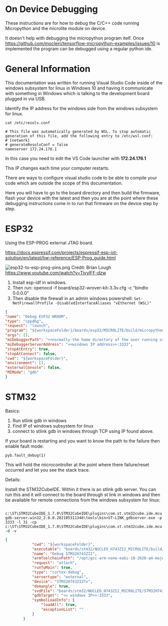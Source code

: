 # On Device Debugging

These instructions are for how to debug the C/C++ code running Micropython and the microlite module on device.

It doesn't help with debugging the micropython program itelf.  Once https://github.com/mocleiri/tensorflow-micropython-examples/issues/10
is implemented the program can be debugged using a regular python ide.

# General Information

This documentation was written for running Visual Studio Code inside of the windows subsystem for linux in Windows 10
and having it communicate with something in Windows which is talking to the development board plugged in via USB.

Identify the IP address for the windows side from the windows subsystem for linux.  

```
cat /etc/resolv.conf

# This file was automatically generated by WSL. To stop automatic generation of this file, add the following entry to /etc/wsl.conf:
# [network]
# generateResolvConf = false
nameserver 172.24.176.1
```

In this case you need to edit the VS Code launcher with **172.24.176.1** 

This IP changes each time your computer restarts.

There are ways to configure visual studio code to be able to compile your code which are outside the scope of this 
documentation.

Here you will have to go to the board directory and then build the firmware, flash your device with the latest and
then you are at the point where these debugging instructions come in to run that firmware on the device step by step.

# ESP32

Using the ESP-PROG external JTAG board.

https://docs.espressif.com/projects/espressif-esp-iot-solution/en/latest/hw-reference/ESP-Prog_guide.html

![esp32-to-esp-prog-pins.png](images/esp32-to-esp-prog-pins.png)
Credit: Brian Lough https://www.youtube.com/watch?v=TivyIFF-dzw


1. Install esp-idf in windows.
2. Then run: openocd -f board/esp32-wrover-kit-3.3v.cfg -c “bindto 0.0.0.0”
3. Then disable the firewall in an admin windows powershell: ```Set-NetFirewallProfile -DisabledInterfaceAliases "vEthernet (WSL)"```

```json
{
"name": "Debug ESP32 WROOM",
"type": "cppdbg",
"request": "launch",
"program": "${workspaceFolder}/boards/esp32/MICROLITE/build/micropython.elf",
"args": [],
"miDebuggerPath": "<<normally the home directory of the user running vs code>>/.espressif/tools/xtensa-esp32-elf/esp-2020r3-8.4.0/xtensa-esp32-elf/bin/xtensa-esp32-elf-gdb",
"miDebuggerServerAddress": "<<windows IP address>>:3333",
"stopAtEntry": true,
"stopAtConnect": false,
"cwd": "${workspaceFolder}",
"environment": [],
"externalConsole": false,
"MIMode": "gdb"
}
```

# STM32

Basics:
1. Run stlink gdb in windows
2. Find IP of windows subsystem for linux
3. connect to stlink gdb in windows through TCP using IP found above.

If your board is restarting and you want to know the path to the failure then enable fault mode:

```
pyb.fault_debug(1)
```

This will hold the microcontroller at the point where there failure/reset occurred and let you see the stack trace.

Details:

Install the STM32CubeIDE.  Within it there is an stlink gdb server.  You can run this and it will connect to the board
through st link in windows and then be available for remote connections from the windows subsystem for linux:
```shell

c:\ST\STM32CubeIDE_1.7.0\STM32CubeIDE\plugins\com.st.stm32cube.ide.mcu.externaltools.stlink-gdb-server.win32_2.0.0.202105311346\tools\bin>ST-LINK_gdbserver.exe -p 3333 -l 31 -cp c:\ST\STM32CubeIDE_1.7.0\STM32CubeIDE\plugins\com.st.stm32cube.ide.mcu.externaltools.cubeprogrammer.win32_2.0.0.202105311346\tools\bin -d -v
```

```json
{
            "cwd": "${workspaceFolder}",
            "executable": "boards/stm32/NUCLEO_H743ZI2_MICROLITE/build/firmware.elf",
            "name": "Debug STM32H743ZI2",
            "armToolchainPath": "/opt/gcc-arm-none-eabi-10-2020-q4-major/bin",
            "request": "attach",
            "runToMain": true,
            "type": "cortex-debug",
            "servertype": "external",
            "device": "STM32H743ZI2Tx",
            "demangle": true,
            "svdFile": "boards/stm32/NUCLEO_H743ZI2_MICROLITE/STM32H743x.svd",
            "gdbTarget": "<< windows IP>>:3333",
            "symbolLoadInfo": {
                "loadAll": true,
                "exceptionList": ""
            }
        }
```
